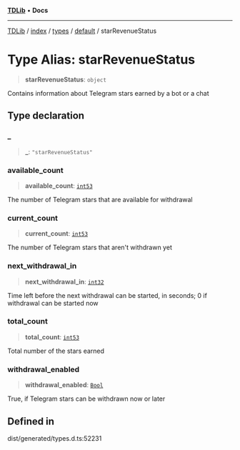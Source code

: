 [**TDLib**](../../../../../../README.md) • **Docs**

***

[TDLib](../../../../../../modules.md) / [index](../../../../../README.md) / [types](../../../README.md) / [default](../README.md) / starRevenueStatus

# Type Alias: starRevenueStatus

> **starRevenueStatus**: `object`

Contains information about Telegram stars earned by a bot or a chat

## Type declaration

### \_

> **\_**: `"starRevenueStatus"`

### available\_count

> **available\_count**: [`int53`](int53-1.md)

The number of Telegram stars that are available for withdrawal

### current\_count

> **current\_count**: [`int53`](int53-1.md)

The number of Telegram stars that aren't withdrawn yet

### next\_withdrawal\_in

> **next\_withdrawal\_in**: [`int32`](int32-1.md)

Time left before the next withdrawal can be started, in seconds; 0 if withdrawal can be started now

### total\_count

> **total\_count**: [`int53`](int53-1.md)

Total number of the stars earned

### withdrawal\_enabled

> **withdrawal\_enabled**: [`Bool`](Bool.md)

True, if Telegram stars can be withdrawn now or later

## Defined in

dist/generated/types.d.ts:52231
